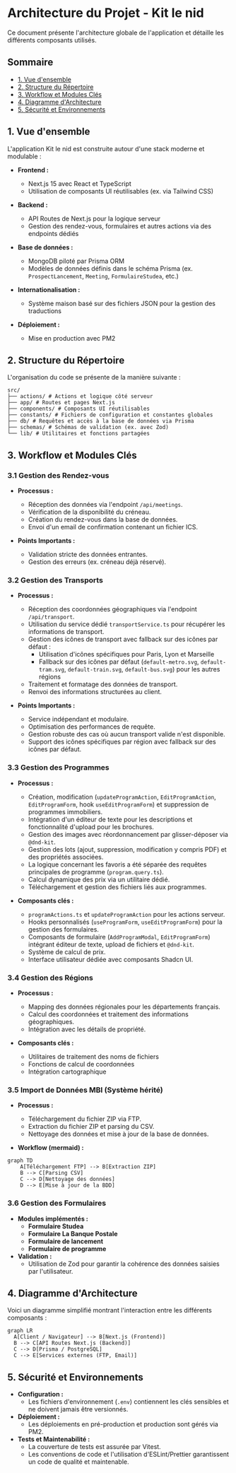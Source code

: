 # Architecture du Projet - Kit le nid

Ce document présente l'architecture globale de l'application et détaille les différents composants utilisés.

## Sommaire

- [1. Vue d'ensemble](#1-vue-d'ensemble)
- [2. Structure du Répertoire](#2-structure-du-répertoire)
- [3. Workflow et Modules Clés](#3-workflow-et-modules-clés)
- [4. Diagramme d'Architecture](#4-diagramme-d'architecture)
- [5. Sécurité et Environnements](#5-sécurité-et-environnements)

## 1. Vue d'ensemble

L'application Kit le nid est construite autour d'une stack moderne et modulable :

- **Frontend :**

  - Next.js 15 avec React et TypeScript
  - Utilisation de composants UI réutilisables (ex. via Tailwind CSS)

- **Backend :**

  - API Routes de Next.js pour la logique serveur
  - Gestion des rendez-vous, formulaires et autres actions via des endpoints dédiés

- **Base de données :**

  - MongoDB piloté par Prisma ORM
  - Modèles de données définis dans le schéma Prisma (ex. `ProspectLancement`, `Meeting`, `FormulaireStudea`, etc.)

- **Internationalisation :**

  - Système maison basé sur des fichiers JSON pour la gestion des traductions

- **Déploiement :**
  - Mise en production avec PM2

## 2. Structure du Répertoire

L'organisation du code se présente de la manière suivante :

```
src/
├── actions/ # Actions et logique côté serveur
├── app/ # Routes et pages Next.js
├── components/ # Composants UI réutilisables
├── constants/ # Fichiers de configuration et constantes globales
├── db/ # Requêtes et accès à la base de données via Prisma
├── schemas/ # Schémas de validation (ex. avec Zod)
└── lib/ # Utilitaires et fonctions partagées
```

## 3. Workflow et Modules Clés

### 3.1 Gestion des Rendez-vous

- **Processus :**

  - Réception des données via l'endpoint `/api/meetings`.
  - Vérification de la disponibilité du créneau.
  - Création du rendez-vous dans la base de données.
  - Envoi d'un email de confirmation contenant un fichier ICS.

- **Points Importants :**
  - Validation stricte des données entrantes.
  - Gestion des erreurs (ex. créneau déjà réservé).

### 3.2 Gestion des Transports

- **Processus :**

  - Réception des coordonnées géographiques via l'endpoint `/api/transport`.
  - Utilisation du service dédié `transportService.ts` pour récupérer les informations de transport.
  - Gestion des icônes de transport avec fallback sur des icônes par défaut :
    - Utilisation d'icônes spécifiques pour Paris, Lyon et Marseille
    - Fallback sur des icônes par défaut (`default-metro.svg`, `default-tram.svg`, `default-train.svg`, `default-bus.svg`) pour les autres régions
  - Traitement et formatage des données de transport.
  - Renvoi des informations structurées au client.

- **Points Importants :**
  - Service indépendant et modulaire.
  - Optimisation des performances de requête.
  - Gestion robuste des cas où aucun transport valide n'est disponible.
  - Support des icônes spécifiques par région avec fallback sur des icônes par défaut.

### 3.3 Gestion des Programmes

- **Processus :**

  - Création, modification (`updateProgramAction`, `EditProgramAction`, `EditProgramForm`, hook `useEditProgramForm`) et suppression de programmes immobiliers.
  - Intégration d'un éditeur de texte pour les descriptions et fonctionnalité d'upload pour les brochures.
  - Gestion des images avec réordonnancement par glisser-déposer via `@dnd-kit`.
  - Gestion des lots (ajout, suppression, modification y compris PDF) et des propriétés associées.
  - La logique concernant les favoris a été séparée des requêtes principales de programme (`program.query.ts`).
  - Calcul dynamique des prix via un utilitaire dédié.
  - Téléchargement et gestion des fichiers liés aux programmes.

- **Composants clés :**
  - `programActions.ts` et `updateProgramAction` pour les actions serveur.
  - Hooks personnalisés (`useProgramForm`, `useEditProgramForm`) pour la gestion des formulaires.
  - Composants de formulaire (`AddProgramModal`, `EditProgramForm`) intégrant éditeur de texte, upload de fichiers et `@dnd-kit`.
  - Système de calcul de prix.
  - Interface utilisateur dédiée avec composants Shadcn UI.

### 3.4 Gestion des Régions

- **Processus :**

  - Mapping des données régionales pour les départements français.
  - Calcul des coordonnées et traitement des informations géographiques.
  - Intégration avec les détails de propriété.

- **Composants clés :**
  - Utilitaires de traitement des noms de fichiers
  - Fonctions de calcul de coordonnées
  - Intégration cartographique

### 3.5 Import de Données MBI (Système hérité)

- **Processus :**

  - Téléchargement du fichier ZIP via FTP.
  - Extraction du fichier ZIP et parsing du CSV.
  - Nettoyage des données et mise à jour de la base de données.

- **Workflow (mermaid) :**

```mermaid
graph TD
    A[Téléchargement FTP] --> B[Extraction ZIP]
    B --> C[Parsing CSV]
    C --> D[Nettoyage des données]
    D --> E[Mise à jour de la BDD]
```

### 3.6 Gestion des Formulaires

- **Modules implémentés :**
  - **Formulaire Studea**
  - **Formulaire La Banque Postale**
  - **Formulaire de lancement**
  - **Formulaire de programme**
- **Validation :**
  - Utilisation de Zod pour garantir la cohérence des données saisies par l'utilisateur.

## 4. Diagramme d'Architecture

Voici un diagramme simplifié montrant l'interaction entre les différents composants :

```mermaid
graph LR
  A[Client / Navigateur] --> B[Next.js (Frontend)]
  B --> C[API Routes Next.js (Backend)]
  C --> D[Prisma / PostgreSQL]
  C --> E[Services externes (FTP, Email)]
```

## 5. Sécurité et Environnements

- **Configuration :**
  - Les fichiers d'environnement (`.env`) contiennent les clés sensibles et ne doivent jamais être versionnés.
- **Déploiement :**
  - Les déploiements en pré-production et production sont gérés via PM2.
- **Tests et Maintenabilité :**
  - La couverture de tests est assurée par Vitest.
  - Les conventions de code et l'utilisation d'ESLint/Prettier garantissent un code de qualité et maintenable.
